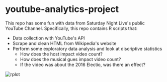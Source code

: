 # youtube-analytics-project
This repo has some fun with data from Saturday Night Live's public YouTube Channel. Specifically, this repo contains R scripts that:

- Data collection with YouTube's API
- Scrape and clean HTML from Wikipedia's website
- Perform some exploratory data analysis and look at discriptive statistics 
  - How does the host impact video count? 
  - How does the musical gues impact video count? 
  - If the video was about the 2016 Electio, was there an effect? 
 
  
![rplot](https://cloud.githubusercontent.com/assets/16357123/23097182/9f7ac28a-f5fb-11e6-9dd9-56f39e1249d5.png)

